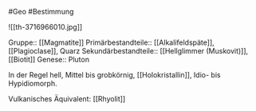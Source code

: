 #Geo #Bestimmung 

![[th-3716966010.jpg]]

Gruppe:: [[Magmatite]]
Primärbestandteile:: [[Alkalifeldspäte]], [[Plagioclase]], Quarz
Sekundärbestandteile:: [[Hellglimmer (Muskovit)]], [[Biotit]]
Genese:: Pluton

In der Regel hell, Mittel bis grobkörnig, [[Holokristallin]],
Idio- bis  Hypidiomorph. 

Vulkanisches Äquivalent: [[Rhyolit]]